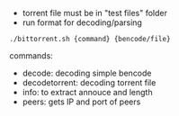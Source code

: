 - torrent file must be in "test files" folder
- run format for decoding/parsing
``` 
./bittorrent.sh {command} {bencode/file}
```
commands: 

- decode: decoding simple bencode
- decodetorrent: decoding torrent file
- info: to extract annouce and length
- peers: gets IP and port of peers
